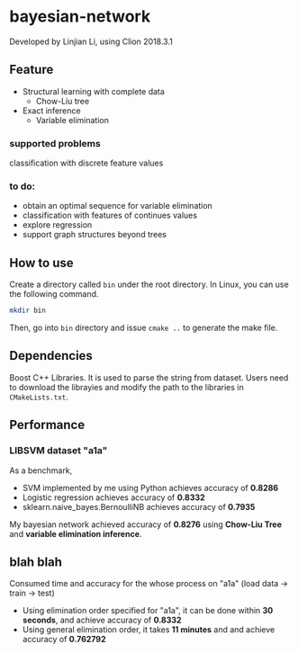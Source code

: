 # bayesian-network

Developed by Linjian Li, using Clion 2018.3.1

## Feature

  * Structural learning with complete data
    * Chow-Liu tree
  * Exact inference
    * Variable elimination

### supported problems
classification with discrete feature values

### to do: 
 * obtain an optimal sequence for variable elimination
 * classification with features of continues values
 * explore regression
 * support graph structures beyond  trees

## How to use
Create a directory called ```bin``` under the root directory. In Linux, you can use the following command.

```bash
mkdir bin
```

Then, go into ```bin``` directory and issue ```cmake ..``` to generate the make file.

## Dependencies
Boost C++ Libraries. It is used to parse the string from dataset. Users need to download the librayies and modify the path to the libraries in `CMakeLists.txt`. 

## Performance

### LIBSVM dataset "a1a"
As a benchmark, 
 * SVM implemented by me using Python achieves accuracy of **0.8286**
 * Logistic regression achieves accuracy of **0.8332**
 * sklearn.naive_bayes.BernoulliNB achieves accuracy of **0.7935**
 
My bayesian network achieved accuracy of **0.8276** using **Chow-Liu Tree** and **variable elimination inference**.

## blah blah
Consumed time and accuracy for the whose process on "a1a" (load data -> train -> test)
* Using elimination order specified for "a1a", it can be done within **30 seconds**, and achieve accuracy of **0.8332**
* Using general elimination order, it takes **11 minutes** and and achieve accuracy of **0.762792**
